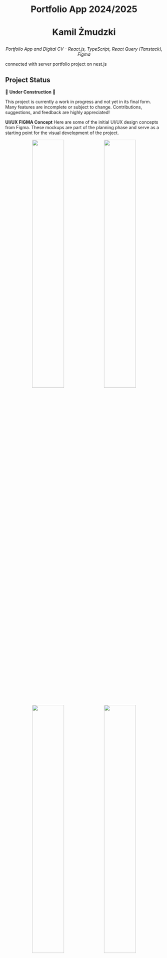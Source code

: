 # <p align="center">Portfolio App 2024/2025</p1>

# <p align="center">Kamil Żmudzki</p2>

<p align="center"><em>Portfolio App and Digital CV - React.js, TypeScript, React Query (Tanstack), Figma</em><br>
 
  connected with server portfolio project on nest.js
  
 ## Project Status

🚧 **Under Construction** 🚧

This project is currently a work in progress and not yet in its final form. Many
features are incomplete or subject to change. Contributions, suggestions, and
feedback are highly appreciated!

**UI/UX FIGMA Concept** Here are some of the initial UI/UX design concepts from
Figma. These mockups are part of the planning phase and serve as a starting
point for the visual development of the project.

 <p align="center">
  <img src="https://github.com/user-attachments/assets/4c9bc46c-c787-431f-869c-2404d7d1cb00" width="45%" />
  <img src="https://github.com/user-attachments/assets/5c05c4a9-0efa-4f52-9606-c07d073e3860" width="45%" />
</p>
<br/>
<p align="center">
  <img src="https://github.com/user-attachments/assets/97b159cc-725f-4d29-a4f3-415c97b1386c" width="45%" />
  <img src="https://github.com/user-attachments/assets/4bf4bf08-d1d8-47aa-b3aa-e8f81932898f" width="45%" />
</p>
